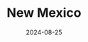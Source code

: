 ---
post_id:    2024-08-US-NM
title:      New Mexico
date:       2024-08-25
date_start: 2024-08-25
date_end:   2024-08-31
images:
  - ext:    2024-08-US-NM_00.jpg
    width:  3000
    height: 2400
    ar:			5-7
    date:   2024-08-28
    loc:    NM, United States
    meta:   White Sands National Park
tags:
  - Travel
  - United States
---